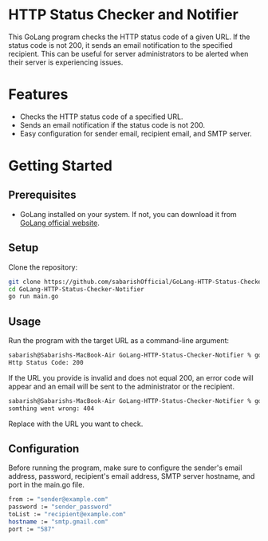 
# HTTP Status Checker and Notifier

This GoLang program checks the HTTP status code of a given URL. If the status code is not 200, it sends an email notification to the specified recipient. This can be useful for server administrators to be alerted when their server is experiencing issues.

# Features
- Checks the HTTP status code of a specified URL.
- Sends an email notification if the status code is not 200.
- Easy configuration for sender email, recipient email, and SMTP server.


# Getting Started
## Prerequisites

 - GoLang installed on your system. If not, you can download it from [GoLang official website](https://go.dev/dl/).
## Setup

Clone the repository:

```bash
git clone https://github.com/sabarishOfficial/GoLang-HTTP-Status-Checker-Notifier.git
cd GoLang-HTTP-Status-Checker-Notifier
go run main.go
```

## Usage
Run the program with the target URL as a command-line argument:
```bash
sabarish@Sabarishs-MacBook-Air GoLang-HTTP-Status-Checker-Notifier % go run main.go https://google.com
Http Status Code: 200
```
If the URL you provide is invalid and does not equal 200, an error code will appear and an email will be sent to the administrator or the recipient.

```bash
sabarish@Sabarishs-MacBook-Air GoLang-HTTP-Status-Checker-Notifier % go run main.go http://sabarish.shop
somthing went wrong: 404
```

Replace <url> with the URL you want to check. 



## Configuration

Before running the program, make sure to configure the sender's email address, password, recipient's email address, SMTP server hostname, and port in the main.go file.

```bash
from := "sender@example.com"
password := "sender_password"
toList := "recipient@example.com"
hostname := "smtp.gmail.com"
port := "587"
```

